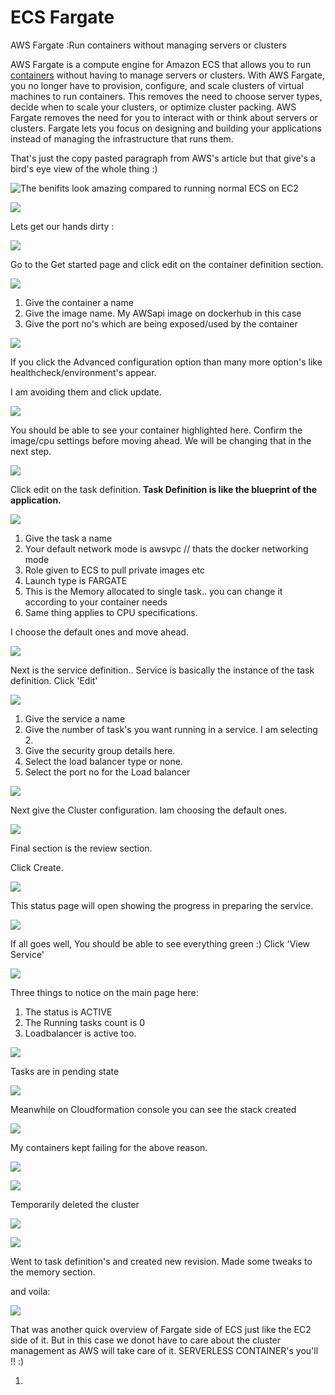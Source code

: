 # ECS Fargate

AWS Fargate :Run containers without managing servers or clusters

 AWS Fargate is a compute engine for Amazon ECS that allows you to run [containers](http://aws.amazon.com/what-are-containers) without having to manage servers or clusters. With AWS Fargate, you no longer have to provision, configure, and scale clusters of virtual machines to run containers. This removes the need to choose server types, decide when to scale your clusters, or optimize cluster packing. AWS Fargate removes the need for you to interact with or think about servers or clusters. Fargate lets you focus on designing and building your applications instead of managing the infrastructure that runs them.

That's just the copy pasted paragraph from AWS's article but that give's a bird's eye view of the whole thing :\)

![The benifits look amazing compared to running normal ECS on EC2](../../../.gitbook/assets/image%20%2864%29.png)

![](../../../.gitbook/assets/image%20%2847%29.png)

Lets get our hands dirty :

![](../../../.gitbook/assets/image.png)

Go to the Get started page and click edit on the container definition section.

![](../../../.gitbook/assets/image%20%2859%29.png)

1. Give the container a name
2. Give the image name. My AWSapi image on dockerhub in this case
3. Give the port no's which are being exposed/used by the container

![](../../../.gitbook/assets/image%20%282%29.png)

If you click the Advanced configuration option than many more option's like healthcheck/environment's appear.

I am avoiding them and click update.

![](../../../.gitbook/assets/image%20%2819%29.png)

You should be able to see your container highlighted here. Confirm the image/cpu settings before moving ahead. We will be changing that in the next step.

![](../../../.gitbook/assets/image%20%2854%29.png)

Click edit on the task definition. **Task Definition is like the blueprint of the application.**

![](../../../.gitbook/assets/image%20%2811%29.png)

1. Give the task a name
2. Your default network mode is awsvpc // thats the docker networking mode
3. Role given to ECS to pull private images etc
4. Launch type is  FARGATE
5. This is the Memory allocated to single task.. you can change it according to your container needs
6. Same thing applies to CPU specifications.

I choose the default ones and move ahead.

![](../../../.gitbook/assets/image%20%2830%29.png)

Next is the service definition.. Service is basically the instance of the task definition. Click 'Edit'

![](../../../.gitbook/assets/image%20%2821%29.png)

1. Give the service a name
2. Give the number of task's you want running in a service. I am selecting 2.
3. Give the security group details here.
4. Select the load balancer type or none.
5. Select the port no for the Load balancer

![](../../../.gitbook/assets/image%20%2827%29.png)

Next give the Cluster configuration. Iam choosing the default ones.

![](../../../.gitbook/assets/image%20%2831%29.png)

Final section is the review section.

Click Create.

![](../../../.gitbook/assets/image%20%281%29.png)

This status page will open showing the progress in preparing the service.

![](../../../.gitbook/assets/image%20%287%29.png)

If all goes well, You should be able to see everything green :\) Click 'View Service'

![](../../../.gitbook/assets/image%20%2851%29.png)

Three things to notice on the main page here:

1. The status is ACTIVE
2. The Running tasks count is  0
3. Loadbalancer is active too.

 

![](../../../.gitbook/assets/image%20%2833%29.png)

Tasks are in pending state

![](../../../.gitbook/assets/image%20%2846%29.png)

Meanwhile on Cloudformation console you can see the stack created

![](../../../.gitbook/assets/image%20%2835%29.png)

My containers kept failing for the above reason.

![](../../../.gitbook/assets/image%20%285%29.png)

![](../../../.gitbook/assets/image%20%2839%29.png)

Temporarily deleted the cluster 

![](../../../.gitbook/assets/image%20%2865%29.png)

![](../../../.gitbook/assets/image%20%2842%29.png)

Went to task definition's and created new revision. Made some tweaks to the memory section.

and voila:

![](../../../.gitbook/assets/image%20%2814%29.png)

That was another quick overview of Fargate side of ECS just like the EC2 side of it. But in this case we donot have to care about the cluster management as AWS will take care of it. SERVERLESS CONTAINER's you'll !! :\)

















1. 


